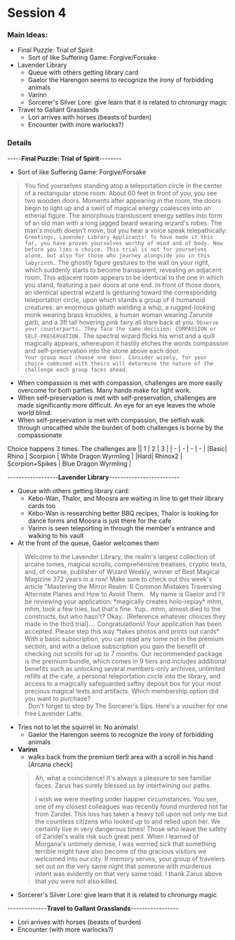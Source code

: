 # Session 4
### Main Ideas:
- Final Puzzle: Trial of Spirit
  - Sort of like Suffering Game: Forgive/Forsake
- Lavender Library
  - Queue with others getting library card
  - Gaelor the Harengon seems to recognize the irony of forbidding animals
  - Varinn 
  - Sorcerer's Silver Lore: give learn that it is related to chronurgy magic
- Travel to Gallant Grasslands
  - Lori arrives with horses (beasts of burden)
  - Encounter (with more warlocks?)
  
### Details
-----**Final Puzzle: Trial of Spirit**--------
  - Sort of like Suffering Game: Forgive/Forsake
  > You find yourselves standing atop a teleportation circle in the center of a rectangular stone room. About 60 feet in front of you, you see two wooden doors. Moments after appearing in the room, the doors begin to light up and a swirl of magical energy coalesces into an etherial figure. The amorphous transluscent energy settles into form of an old man with a long jagged beard wearing wizard's robes. The man's mouth doesn't move, but you hear a voice speak telepathically:
  `Greetings, Lavender Library Applicants! To have made it this far, you have proven yourselves worthy of mind and of body. Now before you lies a choice. This trial is not for yourselves alone, but also for those who journey alongside you in this labyrinth.`
  > The ghostly figure gestures to the wall on your right, which suddenly starts to become transparent, revealing an adjacent room. This adjacent room appears to be identical to the one in which you stand, featuring a pair doors at one end. In front of those doors, an identical spectral wizard is gesturing toward the corresponding teleportation circle, upon which stands a group of 4 humanoid creatures: an enormous goliath wielding a whip, a rugged-looking monk wearing brass knuckles, a human woman wearing Zarunite garb, and a 3ft tall hovering pink fairy all stare back at you. 
  `Observe your counterparts. They face the same decision: COMPASSION or SELF-PRESERVATION.`
  > The spectral wizard flicks his wrist and a quill magically appears, whereupon it hastily etches the words compassion and self-preservation into the stone above each door.  
  `Your group must choose one door. Consider wisely, for your choice combined with theirs will determine the nature of the challenge each group faces ahead.`
   - When compassion is met with compassion, challenges are more easily overcome for both parties. Many hands make for light work.
   - When self-preservation is met with self-preservation, challenges are made significantly more difficult. An eye for an eye leaves the whole world blind.
   - When self-preservation is met with compassion, the selfish walk through unscathed while the burden of both challenges is borne by the compassionate 
  
Choice happens 3 times. The challenges are 
|| 1 | 2 | 3 |
| - | - | - | - |
|Basic| Rhino | Scorpion | White Dragon Wyrmling |
|Hard| Rhinox2 | Scorpion+Spikes | Blue Dragon Wyrmling |

  ------------------**Lavender Library**-------------------------
  - Queue with others getting library card:
    - Kebo-Wan, Thalor, and Moosra are waiting in line to get their library cards too 
    - Kebo-Wan is researching better BBQ recipes, Thalor is looking for dance forms and Moosra is just there for the cafe
    - Varinn is seen teleporting in through the member's entrance and walking to his vault
  - At the front of the queue, Gaelor welcomes them
  > Welcome to the Lavender Library, the realm's largest collection of arcane tomes, magical scrolls, comprehensive treatises, cryptic texts, and, of course, publisher of Wizard Weekly, winner of Best Magical Magizine 372 years in a row! Make sure to check out this week's article "Mastering the Mirror Realm: 6 Common Mistakes Traversing Alternate Planes and How to Avoid Them. 
    &nbsp;
    My name is Gaelor and I'll be reviewing your application. \*magically creates holo-replay\* mhm, mhm, took a few tries, but that's fine. Yup.. mhm, almost died to the constructs, but who hasn't? Okay.. [Reference whatever choices they made in the third trial].... Congratulations! Your application has been accepted. Please step this way \*takes photos and prints out cards\* 
    &nbsp;
    With a basic subscription, you can read any tome not in the premium section, and with a deluxe subscription you gain the benefit of checking out scrolls for up to 7 months. Our recommended package is the premium bundle, which comes in 9 tiers and includes additional benefits such as unlocking several members-only archives, unlimited refills at the cafe, a personal teleportation circle into the library, and access to a magically safeguarded saftey deposit box for your most precious magical texts and artifacts. Which membership option did you want to purchase?   
    &nbsp;
      Don't forget to stop by The Sorcerer's Sips. Here's a voucher for one free Lavender Latte.
  - Tries not to let the squirrel in: No animals!
    - Gaelor the Harengon seems to recognize the irony of forbidding animals
  - **Varinn** 
    - walks back from the premium tier9 area with a scroll in his hand [Arcana check]
    > Ah, what a coincidence! It's always a pleasure to see familiar faces. Zarus has surely blessed us by intertwining our paths. 
    >
    > I wish we were meeting under happier circumstances. You see, one of my closest colleagues was recently found murdered not far from Zaridel. This loss has taken a heavy toll upon not only me but the countless citizens who looked up to and relied upon her. We certainly live in very dangerous times! Those who leave the safety of Zaridel's walls risk such great peril. When I learned of Morgana's untimely demise, I was worried sick that something terrible might have also become of the gracious visitors we welcomed into our city. If memory serves, your group of travelers set out on the very same night that someone with murderous intent was evidently on that very same road. I thank Zarus above that *you* were not also killed. 
  - Sorcerer's Silver Lore: give learn that it is related to chronurgy magic
  
  --------------**Travel to Gallant Grasslands**-----------------
  - Lori arrives with horses (beasts of burden)
  - Encounter (with more warlocks?)